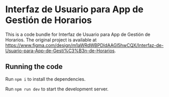 
  # Interfaz de Usuario para App de Gestión de Horarios

  This is a code bundle for Interfaz de Usuario para App de Gestión de Horarios. The original project is available at https://www.figma.com/design/m1aWRdWBPDIdAAGl5hwCQX/Interfaz-de-Usuario-para-App-de-Gesti%C3%B3n-de-Horarios.

  ## Running the code

  Run `npm i` to install the dependencies.

  Run `npm run dev` to start the development server.
  